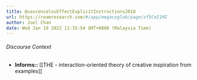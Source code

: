 ```yaml
---
title: @vasconcelosEffectExplicitInstructions2018
url: https://roamresearch.com/#/app/megacoglab/page/zf5CeI1MI
author: Joel Chan
date: Wed Jan 19 2022 11:35:54 GMT+0800 (Malaysia Time)
---
```




###### Discourse Context

- **Informs::** [[THE - interaction-oriented theory of creative inspiration from examples]]
